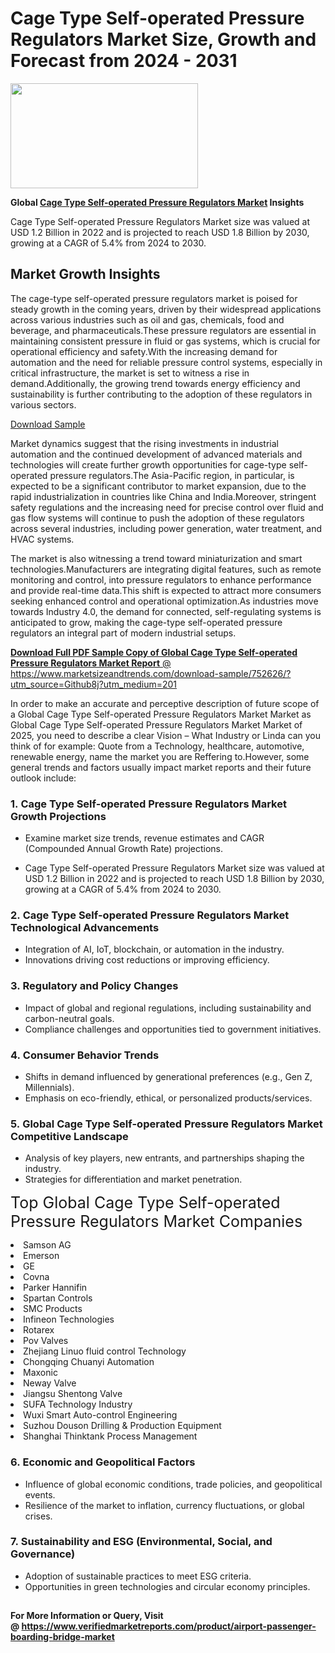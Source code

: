 <H1>Cage Type Self-operated Pressure Regulators Market Size, Growth and Forecast from 2024 - 2031</H1><img class="aligncenter size-medium wp-image-584254" src="https://thirdeyenews.in/wp-content/uploads/2024/09/Global-Market-Research-300x168.jpeg" alt="" width="300" height="168" /><p><strong>Global&nbsp;<a href="https://www.marketsizeandtrends.com/download-sample/752626/?utm_source=Github8j?utm_medium=201">Cage Type Self-operated Pressure Regulators Market</a> Insights</strong></p><p>Cage Type Self-operated Pressure Regulators Market size was valued at USD 1.2 Billion in 2022 and is projected to reach USD 1.8 Billion by 2030, growing at a CAGR of 5.4% from 2024 to 2030.</p><p><h2>Market Growth Insights</h2> <p>The cage-type self-operated pressure regulators market is poised for steady growth in the coming years, driven by their widespread applications across various industries such as oil and gas, chemicals, food and beverage, and pharmaceuticals.These pressure regulators are essential in maintaining consistent pressure in fluid or gas systems, which is crucial for operational efficiency and safety.With the increasing demand for automation and the need for reliable pressure control systems, especially in critical infrastructure, the market is set to witness a rise in demand.Additionally, the growing trend towards energy efficiency and sustainability is further contributing to the adoption of these regulators in various sectors.</p> <p><a href="#">Download Sample</a></p> <p>Market dynamics suggest that the rising investments in industrial automation and the continued development of advanced materials and technologies will create further growth opportunities for cage-type self-operated pressure regulators.The Asia-Pacific region, in particular, is expected to be a significant contributor to market expansion, due to the rapid industrialization in countries like China and India.Moreover, stringent safety regulations and the increasing need for precise control over fluid and gas flow systems will continue to push the adoption of these regulators across several industries, including power generation, water treatment, and HVAC systems.</p> <p>The market is also witnessing a trend toward miniaturization and smart technologies.Manufacturers are integrating digital features, such as remote monitoring and control, into pressure regulators to enhance performance and provide real-time data.This shift is expected to attract more consumers seeking enhanced control and operational optimization.As industries move towards Industry 4.0, the demand for connected, self-regulating systems is anticipated to grow, making the cage-type self-operated pressure regulators an integral part of modern industrial setups.</p> <p><a href="#"></p><p><span class=""><strong>Download Full PDF Sample Copy of Global Cage Type Self-operated Pressure Regulators Market Report</strong> @ <a href="https://www.marketsizeandtrends.com/download-sample/752626/?utm_source=Github8j?utm_medium=201" target="_blank">https://www.marketsizeandtrends.com/download-sample/752626/?utm_source=Github8j?utm_medium=201</a></span></p><p>In order to make an accurate and perceptive description of future scope of a Global&nbsp;Cage Type Self-operated Pressure Regulators Market Market as Global&nbsp;Cage Type Self-operated Pressure Regulators Market Market of 2025, you need to describe a clear Vision &ndash; What Industry or Linda can you think of for example: Quote from a Technology, healthcare, automotive, renewable energy, name the market you are Reffering to.However, some general trends and factors usually impact market reports and their future outlook include:</p><h3>1.&nbsp;<strong>Cage Type Self-operated Pressure Regulators Market Growth Projections</strong></h3><ul><li>Examine market size trends, revenue estimates and CAGR (Compounded Annual Growth Rate) projections.</li><li><p>Cage Type Self-operated Pressure Regulators Market size was valued at USD 1.2 Billion in 2022 and is projected to reach USD 1.8 Billion by 2030, growing at a CAGR of 5.4% from 2024 to 2030.</p></li></ul><h3>2.&nbsp;<strong>Cage Type Self-operated Pressure Regulators Market Technological Advancements</strong></h3><ul><li>Integration of AI, IoT, blockchain, or automation in the industry.</li><li>Innovations driving cost reductions or improving efficiency.</li></ul><h3>3.&nbsp;<strong>Regulatory and Policy Changes</strong></h3><ul><li>Impact of global and regional regulations, including sustainability and carbon-neutral goals.</li><li>Compliance challenges and opportunities tied to government initiatives.</li></ul><h3>4.&nbsp;<strong>Consumer Behavior Trends</strong></h3><ul><li>Shifts in demand influenced by generational preferences (e.g., Gen Z, Millennials).</li><li>Emphasis on eco-friendly, ethical, or personalized products/services.</li></ul><h3>5.&nbsp;<strong>Global Cage Type Self-operated Pressure Regulators Market Competitive Landscape</strong></h3><ul><li>Analysis of key players, new entrants, and partnerships shaping the industry.</li><li>Strategies for differentiation and market penetration.</li></ul><p data-pm-slice="1 1 []"><span style="color: inherit; font-family: inherit; font-size: 25px;">Top Global Cage Type Self-operated Pressure Regulators Market Companies</span></p><div class="" data-test-id=""><p><li>Samson AG</li><li> Emerson</li><li> GE</li><li> Covna</li><li> Parker Hannifin</li><li> Spartan Controls</li><li> SMC Products</li><li> Infineon Technologies</li><li> Rotarex</li><li> Pov Valves</li><li> Zhejiang Linuo fluid control Technology</li><li> Chongqing Chuanyi Automation</li><li> Maxonic</li><li> Neway Valve</li><li> Jiangsu Shentong Valve</li><li> SUFA Technology Industry</li><li> Wuxi Smart Auto-control Engineering</li><li> Suzhou Douson Drilling & Production Equipment</li><li> Shanghai Thinktank Process Management</li></p></div><h3>6.&nbsp;<strong>Economic and Geopolitical Factors</strong></h3><ul><li>Influence of global economic conditions, trade policies, and geopolitical events.</li><li>Resilience of the market to inflation, currency fluctuations, or global crises.</li></ul><h3>7.&nbsp;<strong>Sustainability and ESG (Environmental, Social, and Governance)</strong></h3><ul><li>Adoption of sustainable practices to meet ESG criteria.</li><li>Opportunities in green technologies and circular economy principles.</li></ul><h2><strong style="font-size: 14px;">For More Information or Query, Visit @&nbsp;</strong><a style="background-color: #ffffff; font-size: 14px;" href="https://www.marketsizeandtrends.com/report/cage-type-self-operated-pressure-regulators-market/" target="_blank">https://www.verifiedmarketreports.com/product/airport-passenger-boarding-bridge-market</a></h2>